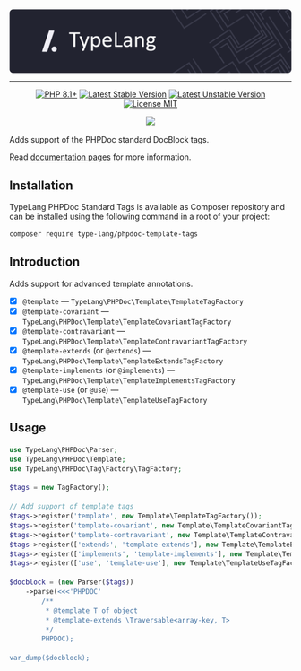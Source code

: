 <a href="https://github.com/php-type-language" target="_blank">
    <img align="center" src="https://github.com/php-type-language/.github/blob/master/assets/dark.png?raw=true">
</a>

---

<p align="center">
    <a href="https://packagist.org/packages/type-lang/phpdoc-template-tags"><img src="https://poser.pugx.org/type-lang/phpdoc-template-tags/require/php?style=for-the-badge" alt="PHP 8.1+"></a>
    <a href="https://packagist.org/packages/type-lang/phpdoc-template-tags"><img src="https://poser.pugx.org/type-lang/phpdoc-template-tags/version?style=for-the-badge" alt="Latest Stable Version"></a>
    <a href="https://packagist.org/packages/type-lang/phpdoc-template-tags"><img src="https://poser.pugx.org/type-lang/phpdoc-template-tags/v/unstable?style=for-the-badge" alt="Latest Unstable Version"></a>
    <a href="https://raw.githubusercontent.com/php-type-language/phpdoc-template-tags/blob/master/LICENSE"><img src="https://poser.pugx.org/type-lang/phpdoc-template-tags/license?style=for-the-badge" alt="License MIT"></a>
</p>
<p align="center">
    <a href="https://github.com/php-type-language/phpdoc-template-tags/actions"><img src="https://github.com/php-type-language/phpdoc-template-tags/workflows/tests/badge.svg"></a>
</p>

Adds support of the PHPDoc standard DocBlock tags.

Read [documentation pages](https://typelang.dev) for more information.

## Installation

TypeLang PHPDoc Standard Tags is available as Composer repository and can
be installed using the following command in a root of your project:

```sh
composer require type-lang/phpdoc-template-tags
```

## Introduction

Adds support for advanced template annotations.

- [x] `@template` — `TypeLang\PHPDoc\Template\TemplateTagFactory`
- [x] `@template-covariant` — `TypeLang\PHPDoc\Template\TemplateCovariantTagFactory`
- [x] `@template-contravariant` — `TypeLang\PHPDoc\Template\TemplateContravariantTagFactory`
- [x] `@template-extends` (or `@extends`) — `TypeLang\PHPDoc\Template\TemplateExtendsTagFactory`
- [x] `@template-implements` (or `@implements`) — `TypeLang\PHPDoc\Template\TemplateImplementsTagFactory`
- [x] `@template-use` (or `@use`) — `TypeLang\PHPDoc\Template\TemplateUseTagFactory`

## Usage

```php
use TypeLang\PHPDoc\Parser;
use TypeLang\PHPDoc\Template;
use TypeLang\PHPDoc\Tag\Factory\TagFactory;

$tags = new TagFactory();

// Add support of template tags
$tags->register('template', new Template\TemplateTagFactory());
$tags->register('template-covariant', new Template\TemplateCovariantTagFactory());
$tags->register('template-contravariant', new Template\TemplateContravariantTagFactory());
$tags->register(['extends', 'template-extends'], new Template\TemplateExtendsTagFactory());
$tags->register(['implements', 'template-implements'], new Template\TemplateImplementsTagFactory());
$tags->register(['use', 'template-use'], new Template\TemplateUseTagFactory());

$docblock = (new Parser($tags))
    ->parse(<<<'PHPDOC'
        /**
         * @template T of object
         * @template-extends \Traversable<array-key, T>
         */
        PHPDOC);

var_dump($docblock);
```
